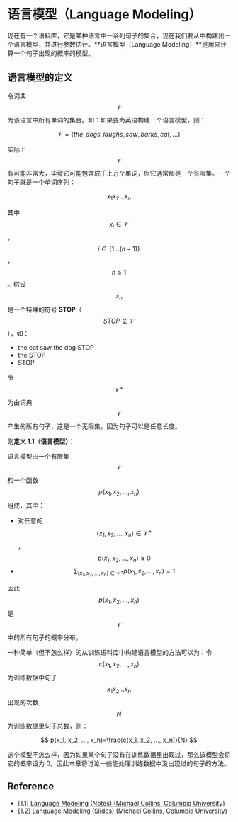 # 语言模型（Language Modeling）

现在有一个语料库，它是某种语言中一系列句子的集合，现在我们要从中构建出一个语言模型，并进行参数估计。**语言模型（Language Modeling）**是用来计算一个句子出现的概率的模型。



## 语言模型的定义

令词典 $$\mathcal{V}$$ 为该语言中所有单词的集合。如：如果要为英语构建一个语言模型，则：

$$
\mathcal{V} = \{the, dogs, laughs, saw, barks, cat, ...\}
$$

实际上 $$\mathcal{V}$$ 有可能非常大，毕竟它可能包含成千上万个单词，但它通常都是一个有限集。一个句子就是一个单词序列：

$$
x_1x_2 ... x_n
$$

其中 $$x_i \in \mathcal{V}$$，$$i \in \{1...(n-1)\}$$，$$n \geq 1$$。假设 $$x_n$$ 是一个特殊的符号 **STOP**（$$STOP \notin \mathcal{V}$$），如：

- the cat saw the dog STOP
- the STOP
- STOP

令 $$\mathcal{V}^+$$ 为由词典 $$\mathcal{V}$$ 产生的所有句子，这是一个无限集，因为句子可以是任意长度。

则**定义 1.1（语言模型）**：

语言模型由一个有限集 $$\mathcal{V}$$ 和一个函数 $$p(x_1, x_2, ..., x_n)$$ 组成，其中：

- 对任意的 $$\langle x_1, x_2, ..., x_n \rangle \in \mathcal{V}^{+}$$， $$p(x_1, x_2, ..., x_n) \geq 0$$
- $$\sum_{\langle x_1, x_2, ..., x_n \rangle \in \mathcal{V}^{+}} p(x_1, x_2, ..., x_n)=1$$

因此 $$p(x_1, x_2, ..., x_n)$$ 是 $$\mathcal{V}$$ 中的所有句子的概率分布。

一种简单（但不怎么样）的从训练语料库中构建语言模型的方法可以为：令 $$c(x_1, x_2, ..., x_n)$$ 为训练数据中句子 $$x_1x_2 ... x_n$$ 出现的次数，$$N$$ 为训练数据里句子总数，则：

$$
p(x_1, x_2, ..., x_n)=\frac{c(x_1, x_2, ..., x_n)}{N}
$$

这个模型不怎么样，因为如果某个句子没有在训练数据里出现过，那么该模型会将它的概率设为 0。因此本章将讨论一些能处理训练数据中没出现过的句子的方法。



## Reference

- [1.1] [Language Modeling (Notes) (Michael Collins, Columbia University)](http://www.cs.columbia.edu/~mcollins/lm-spring2013.pdf)
- [1.2] [Language Modeling (Slides) (Michael Collins, Columbia University)](http://www.cs.columbia.edu/~mcollins/cs4705-spring2019/slides/lmslides.pdf)